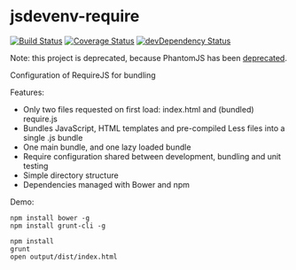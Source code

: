 jsdevenv-require
================

[![Build Status](https://travis-ci.org/larsthorup/jsdevenv-require.png)](https://travis-ci.org/larsthorup/jsdevenv-require)
[![Coverage Status](https://coveralls.io/repos/larsthorup/jsdevenv-require/badge.png?branch=master)](https://coveralls.io/r/larsthorup/jsdevenv-require?branch=master)
[![devDependency Status](https://david-dm.org/larsthorup/jsdevenv-require/dev-status.png)](https://david-dm.org/larsthorup/jsdevenv-require#info=devDependencies)

Note: this project is deprecated, because PhantomJS has been [deprecated](https://github.com/ariya/phantomjs/issues/15344).

Configuration of RequireJS for bundling

Features:
* Only two files requested on first load: index.html and (bundled) require.js
* Bundles JavaScript, HTML templates and pre-compiled Less files into a single .js bundle
* One main bundle, and one lazy loaded bundle
* Require configuration shared between development, bundling and unit testing
* Simple directory structure
* Dependencies managed with Bower and npm

Demo:

    npm install bower -g
    npm install grunt-cli -g

    npm install
    grunt
    open output/dist/index.html
